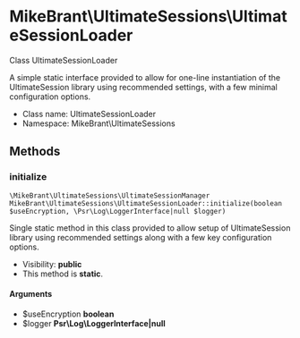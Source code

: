 MikeBrant\UltimateSessions\UltimateSessionLoader
===============

Class UltimateSessionLoader

A simple static interface provided to allow for one-line instantiation of
the UltimateSession library using recommended settings, with a few minimal
configuration options.


* Class name: UltimateSessionLoader
* Namespace: MikeBrant\UltimateSessions







Methods
-------


### initialize

    \MikeBrant\UltimateSessions\UltimateSessionManager MikeBrant\UltimateSessions\UltimateSessionLoader::initialize(boolean $useEncryption, \Psr\Log\LoggerInterface|null $logger)

Single static method in this class provided to allow setup of
UltimateSession library using recommended settings along with a few
key configuration options.



* Visibility: **public**
* This method is **static**.


#### Arguments
* $useEncryption **boolean**
* $logger **Psr\Log\LoggerInterface|null**


